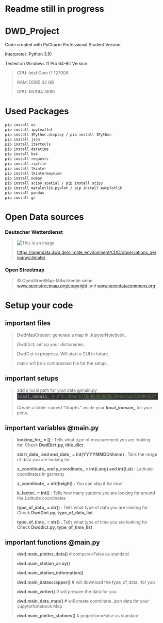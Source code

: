 # Readme  still in progress
# DWD_Project

Code created with PyCharm Professional Student Version.

Interpreter: Python 3.10

Tested on Windows 11 Pro 64-Bit Version


>CPU: Intel Core i7 12700K
> 
> RAM: DDR5 32 GB
> 
> GPU: NVIDIA 3080 
>
# Used Packages
```
pip install os 
pip install ipyleaflet
pip install IPython.display / pip install IPython
pip install json
pip install itertools
pip install datetime
pip install bs4
pip install requests
pip install zipfile
pip install tkinter
pip install tkintermapview
pip install numpy
pip install scipy.spatial / pip install scipy
pip install matplotlib.pyplot / pip install matplotlib
pip install pandas
pip install gc
```
# Open Data sources
### Deutscher Wetterdienst
>![This is an image](https://www.dwd.de/SharedDocs/bilder/DE/logos/dwd/dwd_logo_258x69.png?__blob=normal&v=1)
> 
>https://opendata.dwd.de/climate_environment/CDC/observations_germany/climate/
### Open Streetmap 
>© OpenStreetMap-Mitwirkende siehe www.openstreetmap.org/copyright und www.opendatacommons.org

# Setup your code
## important files
>DwdMapCreater: generate a map in JupyterNotebook.
>
>DwdDict: set up your dictionaries.
>
>DwdGui: in progress. Will start a GUI in future.
>
>main: will be a compressed file for the setup.
## important setups
>add a local path for yout data @main.py ![img_1.png](img_1.png)
> 
> Create a folder named "Graphs" inside your **local_domain_** for your plots.
## important variables @main.py
>**looking_for_ = []** : Tells what type of measurement you are looking for. Check **DwdDict.py, title_dict**
> 
>**start_date_ and end_date_ = int(YYYYMMDDhhmm)**  : Tells the range of data you are looking for
> 
>**x_coordinate_ and y_coordinate_ = int(Long) and int(Lat)** : Latitude coordinates in germany
> 
>**z_coordinate_ = int(height)** : You can skip it for now
> 
>**k_factor_ = int()** : Tells how many stations you are looking for around the Latitude coordinates
> 
> **type_of_data_ = str()** : Tells what type of data you are looking for. Check **DwdDict.py, type_of_data_list**
> 
> **type_of_time_ = str()** : Tells what type of time you are looking for Check **Dwddict.py, type_of_time_list**

## important functions @main.py
> **dwd.main_plotter_data()** # compare=False as standard
> 
> **dwd.main_station_array()**
> 
> **dwd.main_station_information()**
> 
> **dwd.main_datascrapper()** # will download the type_of_data_ for you
> 
> **dwd.main_writer()** # will prepare the data for you
>  
> **dwd.main_data_map()** # will create coordinate .json data for your JupyterNotebook Map
> 
> **dwd.main_plotter_stations()** # projection=False as standard